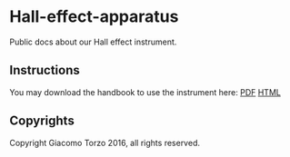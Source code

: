 # Hall-effect-apparatus
Public docs about our Hall effect instrument.

## Instructions 


You may download the handbook to use the instrument here: [PDF](https://rawgit.com/fermiumlabs/Hall-effect-apparatus/master/Handbook/Exports/Hall_Handbook.pdf) [HTML](https://rawgit.com/fermiumlabs/Hall-effect-apparatus/master/Handbook/Exports/Hall_Handbook.html)


## Copyrights

Copyright Giacomo Torzo 2016, all rights reserved.

